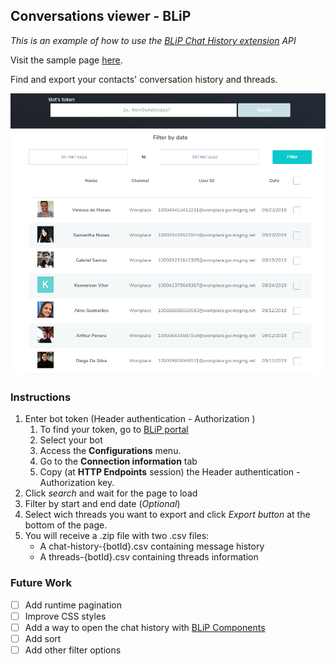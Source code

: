 ## Conversations viewer - BLiP 

*This is an example of how to use the [BLiP Chat History extension](https://docs.blip.ai/#chat-history) API*

Visit the sample page [here](https://history-blip.herokuapp.com/).

Find and export your contacts' conversation history and threads.

![Page example](images/example.png)

### Instructions

1. Enter bot token (Header authentication - Authorization )
    1. To find your token, go to [BLiP portal](https://portal.blip.ai/)
    2. Select your bot
    3. Access the **Configurations** menu.
    4. Go to the **Connection information** tab
    5. Copy (at **HTTP Endpoints** session) the Header authentication - Authorization key.
2. Click *search* and wait for the page to load
3. Filter by start and end date (*Optional*)
4. Select wich threads you want to export and click *Export button* at the bottom of the page.
5. You will receive a .zip file with two .csv files:
    * A chat-history-{botId}.csv containing message history
    * A threads-{botId}.csv containing threads information


### Future Work
- [ ] Add runtime pagination
- [ ] Improve CSS styles
- [ ] Add a way to open the chat history with [BLiP Components](https://github.com/takenet/blip-cards-vue-components)
- [ ] Add sort
- [ ] Add other filter options